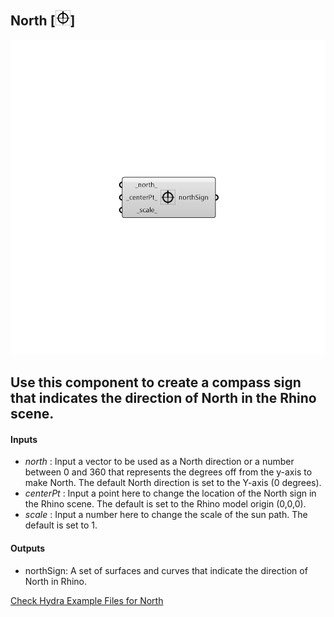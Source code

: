 ## North [![IMAGE](images/icons/North.png)]

![IMAGE](images/components/North.png)

Use this component to create a compass sign that indicates the direction of North in the Rhino scene.
 -
 

#### Inputs
* _north_ <Default>: Input a vector to be used as a North direction or a number between 0 and 360 that represents the degrees off from the y-axis to make North.  The default North direction is set to the Y-axis (0 degrees).
* _centerPt_ <Default>: Input a point here to change the location of the North sign in the Rhino scene.  The default is set to the Rhino model origin (0,0,0).
* _scale_ <Default>: Input a number here to change the scale of the sun path.  The default is set to 1.

#### Outputs
* northSign: A set of surfaces and curves that indicate the direction of North in Rhino.


[Check Hydra Example Files for North](https://hydrashare.github.io/hydra/index.html?keywords=North)